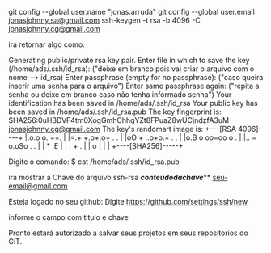 git config --global user.name "jonas.arruda"
git config --global user.email jonasjohnny.sa@gmail.com
ssh-keygen -t rsa -b 4096 -C jonasjohnny.cg@gmail.com

ira retornar algo como:

Generating public/private rsa key pair.
Enter file in which to save the key (/home/ads/.ssh/id_rsa): ("deixe em branco pois vai criar o arquivo com o nome --> id_rsa)
Enter passphrase (empty for no passphrase): ("caso queira inserir uma senha para o arquivo")
Enter same passphrase again: ("repita a senha ou deixe em branco caso não tenha informado senha")
Your identification has been saved in /home/ads/.ssh/id_rsa
Your public key has been saved in /home/ads/.ssh/id_rsa.pub
The key fingerprint is:
SHA256:0uHBDVF4tm0XogGmhChhqYZt8FPuaZ8wUCjndzfA3uM jonasjohnny.cg@gmail.com
The key's randomart image is:
+---[RSA 4096]----+
|.o.o o. ==.      |
|=.+ +.o+.o+ . .  |
|oO + ..o+o.= . . |
|o.B o oo=oo o .  |
|.. = o.oSo . .   |
|    *  .E        |
|   . + .         |
|      o          |
|                 |
+----[SHA256]-----+

Digite o comando: 
$ cat  /home/ads/.ssh/id_rsa.pub

ira mostrar a Chave do arquivo
ssh-rsa ***************conteudo*da*chave*************** seu-email@gmail.com

Esteja logado no seu github:
Digite https://github.com/settings/ssh/new

informe o campo com titulo e chave

Pronto estará autorizado a salvar seus projetos em seus repositorios do GiT.